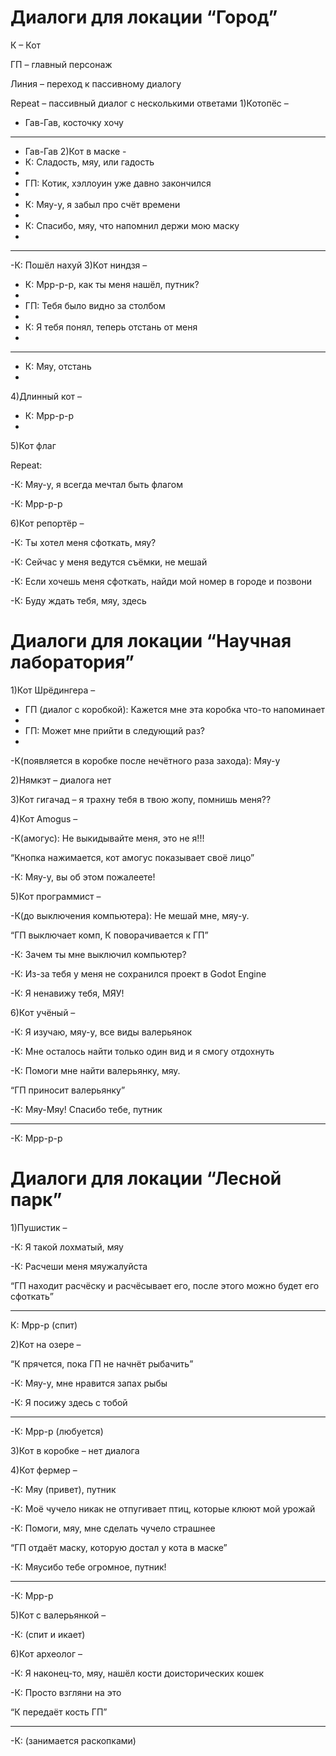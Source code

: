 # Диалоги для локации “Город”
К – Кот

ГП – главный персонаж

Линия – переход к пассивному диалогу

Repeat – пассивный диалог с несколькими ответами
1)Котопёс –
- Гав-Гав, косточку хочу
______________________
- Гав-Гав
2)Кот в маске - 
- К: Сладость, мяу, или гадость
- 
- ГП: Котик, хэллоуин уже давно закончился
- 
- К: Мяу-у, я забыл про счёт времени
- 
- К: Спасибо, мяу, что напомнил держи мою маску
- 
________________________
-К: Пошёл нахуй
3)Кот ниндзя –
- К: Мрр-р-р, как ты меня нашёл, путник?
- 
- ГП: Тебя было видно за столбом
- 
- К: Я тебя понял, теперь отстань от меня
- 
_________________________

- К: Мяу, отстань
- 
4)Длинный кот –
  
- К: Мрр-р-р
- 
5)Кот флаг
  
Repeat:

-К: Мяу-у, я всегда мечтал быть флагом

-К: Мрр-р-р

6)Кот репортёр –

-К: Ты хотел меня сфоткать, мяу?

-К: Сейчас у меня ведутся съёмки, не мешай

-К: Если хочешь меня сфоткать, найди мой номер в городе и позвони

-К: Буду ждать тебя, мяу, здесь

# Диалоги для локации “Научная лаборатория”

1)Кот Шрёдингера –

- ГП (диалог с коробкой): Кажется мне эта коробка что-то напоминает
- 
- ГП: Может мне прийти в следующий раз?
- 
-К(появляется в коробке после нечётного раза захода): Мяу-у

2)Нямкэт – диалога нет

3)Кот гигачад – я трахну тебя в твою жопу, помнишь меня??

4)Кот Amogus –

-К(амогус): Не выкидывайте меня, это не я!!!

“Кнопка нажимается, кот амогус показывает своё лицо”

-К: Мяу-у, вы об этом пожалеете!

5)Кот программист – 

-К(до выключения компьютера): Не мешай мне, мяу-у.

“ГП выключает комп, К поворачивается к ГП”

-К: Зачем ты мне выключил компьютер?

-К: Из-за тебя у меня не сохранился проект в Godot Engine

-К: Я ненавижу тебя, МЯУ!

6)Кот учёный –

-К: Я изучаю, мяу-у, все виды валерьянок

-К: Мне осталось найти только один вид и я смогу отдохнуть

-К: Помоги мне найти валерьянку, мяу.

“ГП приносит валерьянку”

-К: Мяу-Мяу! Спасибо тебе, путник

_________________
-К: Мрр-р-р

# Диалоги для локации “Лесной парк”

1)Пушистик –

-К: Я такой лохматый, мяу

-К: Расчеши меня мяужалуйста

“ГП находит расчёску и расчёсывает его, после этого можно будет его сфоткать”

_______________________
К: Мрр-р (спит)

2)Кот на озере – 

“К прячется, пока ГП не начнёт рыбачить”

-К: Мяу-у, мне нравится запах рыбы

-К: Я посижу здесь с тобой

___________________

-К: Мрр-р (любуется)

3)Кот в коробке – нет диалога

4)Кот фермер – 

-К: Мяу (привет), путник

-К: Моё чучело никак не отпугивает птиц, которые клюют мой урожай

-К: Помоги, мяу, мне сделать чучело страшнее

“ГП отдаёт маску, которую достал у кота в маске”

-К: Мяусибо тебе огромное, путник!

________________________

-К: Мрр-р

5)Кот с валерьянкой –

-К: (спит и икает)

6)Кот археолог – 

-К: Я наконец-то, мяу, нашёл кости доисторических кошек

-К: Просто взгляни на это

“К передаёт кость ГП”

__________________

-К: (занимается раскопками)




